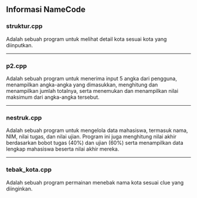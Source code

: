 ## Informasi NameCode

### struktur.cpp
Adalah sebuah program untuk melihat detail kota sesuai kota yang diinputkan.

---

### p2.cpp
Adalah sebuah program untuk menerima input 5 angka dari pengguna, menampilkan angka-angka yang dimasukkan, menghitung dan menampilkan jumlah totalnya, serta menemukan dan menampilkan nilai maksimum dari angka-angka tersebut.

---

### nestruk.cpp
Adalah sebuah program untuk mengelola data mahasiswa, termasuk nama, NIM, nilai tugas, dan nilai ujian. Program ini juga menghitung nilai akhir berdasarkan bobot tugas (40%) dan ujian (60%) serta menampilkan data lengkap mahasiswa beserta nilai akhir mereka.

---

### tebak_kota.cpp
Adalah sebuah program permainan menebak nama kota sesuai clue yang diinginkan.
